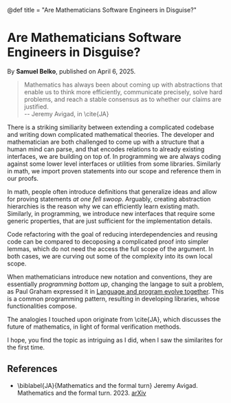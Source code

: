 @def title = "Are Mathematicians Software Engineers in Disguise?"

# Are Mathematicians Software Engineers in Disguise?

By **Samuel Belko**, published on April 6, 2025.

> Mathematics has always been about coming up with abstractions that enable us to think more efficiently, communicate precisely, solve hard problems, and reach a stable consensus as to whether our claims are justified.\
> -- Jeremy Avigad, in \cite{JA}

There is a striking similiarity between extending a complicated codebase and writing down  complicated mathematical theories. The developer and mathematician are both challenged to come up with a structure that a human mind can parse, and that encodes relations to already existing interfaces, we are building on top of. In programming we are always coding against 
some lower level interfaces or utilities from some libraries. Similarly in math, we import proven statements into our scope and reference them in our proofs.

In math, people often introduce definitions that generalize ideas and allow for proving statements *at one fell swoop*. Arguably, creating abstraction hierarchies is the reason why we can efficiently learn existing math.
Similarly, in programming, 
we introduce new interfaces that require some generic properties, that are just sufficient for the implementation details.

Code refactoring with the goal of reducing interdependencies and reusing code can be compared to decoposing a complicated proof into simpler lemmas, which do not need the access the full scope of the argument. In both cases, we are curving out some of the complexity into 
its own local scope.

When mathematicians introduce new notation and conventions, they are essentially 
*programming bottom up*, changing the langage 
to suit a problem, as Paul Graham expressed it in [Language and program evolve together](https://www.paulgraham.com/progbot.html). This is a common programming pattern, resulting 
in developing libraries, whose functionalities compose.

The analogies I touched upon originate from \cite{JA}, which discusses the future of mathematics, in light of formal verification methods.

I hope, you find the topic as intriguing as I did, when I saw the similarites for the first time.

## References

- \biblabel{JA}{Mathematics and the formal turn} Jeremy Avigad. Mathematics and the formal turn. 2023. [arXiv](https://arxiv.org/abs/2311.00007)